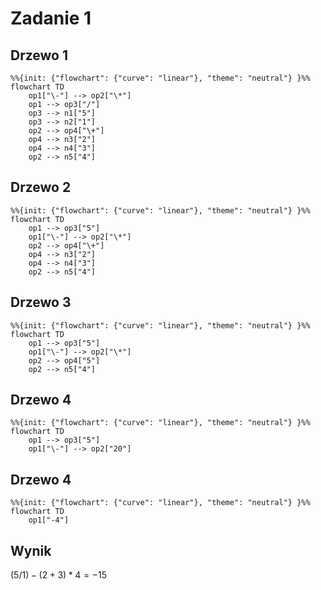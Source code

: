 # Zadanie 1

## Drzewo 1

```mermaid
%%{init: {"flowchart": {"curve": "linear"}, "theme": "neutral"} }%%
flowchart TD
    op1["\-"] --> op2["\*"]
    op1 --> op3["/"]
    op3 --> n1["5"]
    op3 --> n2["1"]
    op2 --> op4["\+"]
    op4 --> n3["2"]
    op4 --> n4["3"]
    op2 --> n5["4"]
```

## Drzewo 2

```mermaid
%%{init: {"flowchart": {"curve": "linear"}, "theme": "neutral"} }%%
flowchart TD
    op1 --> op3["5"]
    op1["\-"] --> op2["\*"]
    op2 --> op4["\+"]
    op4 --> n3["2"]
    op4 --> n4["3"]
    op2 --> n5["4"]
```

## Drzewo 3

```mermaid
%%{init: {"flowchart": {"curve": "linear"}, "theme": "neutral"} }%%
flowchart TD
    op1 --> op3["5"]
    op1["\-"] --> op2["\*"]
    op2 --> op4["5"]
    op2 --> n5["4"]
```

## Drzewo 4

```mermaid
%%{init: {"flowchart": {"curve": "linear"}, "theme": "neutral"} }%%
flowchart TD
    op1 --> op3["5"]
    op1["\-"] --> op2["20"]
```

## Drzewo 4

```mermaid
%%{init: {"flowchart": {"curve": "linear"}, "theme": "neutral"} }%%
flowchart TD
    op1["-4"]
```

## Wynik

$(5 / 1) - (2 + 3) * 4 =-15$